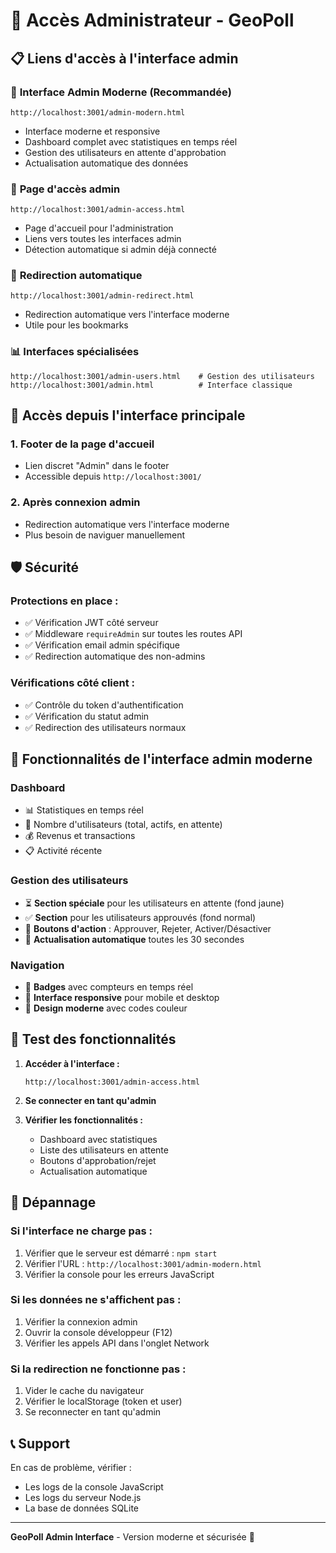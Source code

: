 # 🔐 Accès Administrateur - GeoPoll

## 📋 Liens d'accès à l'interface admin

### 🚀 **Interface Admin Moderne (Recommandée)**
```
http://localhost:3001/admin-modern.html
```
- Interface moderne et responsive
- Dashboard complet avec statistiques en temps réel
- Gestion des utilisateurs en attente d'approbation
- Actualisation automatique des données

### 🎯 **Page d'accès admin**
```
http://localhost:3001/admin-access.html
```
- Page d'accueil pour l'administration
- Liens vers toutes les interfaces admin
- Détection automatique si admin déjà connecté

### 🔄 **Redirection automatique**
```
http://localhost:3001/admin-redirect.html
```
- Redirection automatique vers l'interface moderne
- Utile pour les bookmarks

### 📊 **Interfaces spécialisées**
```
http://localhost:3001/admin-users.html    # Gestion des utilisateurs
http://localhost:3001/admin.html          # Interface classique
```

## 🔗 **Accès depuis l'interface principale**

### 1. **Footer de la page d'accueil**
- Lien discret "Admin" dans le footer
- Accessible depuis `http://localhost:3001/`

### 2. **Après connexion admin**
- Redirection automatique vers l'interface moderne
- Plus besoin de naviguer manuellement

## 🛡️ **Sécurité**

### **Protections en place :**
- ✅ Vérification JWT côté serveur
- ✅ Middleware `requireAdmin` sur toutes les routes API
- ✅ Vérification email admin spécifique
- ✅ Redirection automatique des non-admins

### **Vérifications côté client :**
- ✅ Contrôle du token d'authentification
- ✅ Vérification du statut admin
- ✅ Redirection des utilisateurs normaux

## 📱 **Fonctionnalités de l'interface admin moderne**

### **Dashboard**
- 📊 Statistiques en temps réel
- 👥 Nombre d'utilisateurs (total, actifs, en attente)
- 💰 Revenus et transactions
- 📋 Activité récente

### **Gestion des utilisateurs**
- ⏳ **Section spéciale** pour les utilisateurs en attente (fond jaune)
- ✅ **Section** pour les utilisateurs approuvés (fond normal)
- 🔘 **Boutons d'action** : Approuver, Rejeter, Activer/Désactiver
- 🔄 **Actualisation automatique** toutes les 30 secondes

### **Navigation**
- 🔔 **Badges** avec compteurs en temps réel
- 📱 **Interface responsive** pour mobile et desktop
- 🎨 **Design moderne** avec codes couleur

## 🧪 **Test des fonctionnalités**

1. **Accéder à l'interface :**
   ```
   http://localhost:3001/admin-access.html
   ```

2. **Se connecter en tant qu'admin**

3. **Vérifier les fonctionnalités :**
   - Dashboard avec statistiques
   - Liste des utilisateurs en attente
   - Boutons d'approbation/rejet
   - Actualisation automatique

## 🔧 **Dépannage**

### **Si l'interface ne charge pas :**
1. Vérifier que le serveur est démarré : `npm start`
2. Vérifier l'URL : `http://localhost:3001/admin-modern.html`
3. Vérifier la console pour les erreurs JavaScript

### **Si les données ne s'affichent pas :**
1. Vérifier la connexion admin
2. Ouvrir la console développeur (F12)
3. Vérifier les appels API dans l'onglet Network

### **Si la redirection ne fonctionne pas :**
1. Vider le cache du navigateur
2. Vérifier le localStorage (token et user)
3. Se reconnecter en tant qu'admin

## 📞 **Support**

En cas de problème, vérifier :
- Les logs de la console JavaScript
- Les logs du serveur Node.js
- La base de données SQLite

---

**GeoPoll Admin Interface** - Version moderne et sécurisée 🚀
